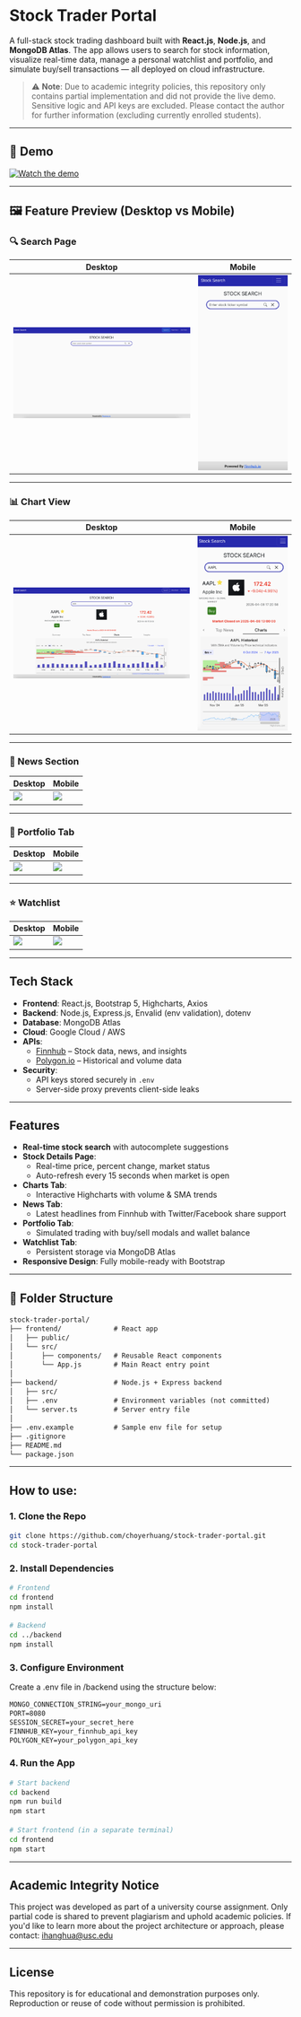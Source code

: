 # Stock Trader Portal

A full-stack stock trading dashboard built with **React.js**, **Node.js**, and **MongoDB Atlas**. The app allows users to search for stock information, visualize real-time data, manage a personal watchlist and portfolio, and simulate buy/sell transactions — all deployed on cloud infrastructure.

> ⚠️ **Note**: Due to academic integrity policies, this repository only contains partial implementation and did not provide the live demo. Sensitive logic and API keys are excluded. Please contact the author for further information (excluding currently enrolled students).


---

## 🎥 Demo

[![Watch the demo]()]()

---

## 🖼️ Feature Preview (Desktop vs Mobile)

### 🔍 Search Page

| Desktop | Mobile |
|--------|--------|
| ![](./screenshots/search-desktop.png) | ![](./screenshots/search-mobile.png) |

---

### 📊 Chart View

| Desktop | Mobile |
|--------|--------|
| ![](./screenshots/chart-desktop.png) | ![](./screenshots/chart-mobile.png) |

---

### 📰 News Section

| Desktop | Mobile |
|--------|--------|
| ![](./screenshots/news-desktop.png) | ![](./screenshots/news-mobile.png) |

---

### 💼 Portfolio Tab

| Desktop | Mobile |
|--------|--------|
| ![](./screenshots/portfolio-desktop.png) | ![](./screenshots/portfolio-mobile.png) |

---

### ⭐ Watchlist

| Desktop | Mobile |
|--------|--------|
| ![](./screenshots/watchlist-desktop.png) | ![](./screenshots/watchlist-mobile.png)


---

## Tech Stack

- **Frontend**: React.js, Bootstrap 5, Highcharts, Axios
- **Backend**: Node.js, Express.js, Envalid (env validation), dotenv
- **Database**: MongoDB Atlas
- **Cloud**: Google Cloud / AWS
- **APIs**:
  - [Finnhub](https://finnhub.io/) – Stock data, news, and insights
  - [Polygon.io](https://polygon.io/) – Historical and volume data
- **Security**:
  - API keys stored securely in `.env`
  - Server-side proxy prevents client-side leaks
---

## Features

- **Real-time stock search** with autocomplete suggestions
- **Stock Details Page**:
  - Real-time price, percent change, market status
  - Auto-refresh every 15 seconds when market is open
- **Charts Tab**:
  - Interactive Highcharts with volume & SMA trends
- **News Tab**:
  - Latest headlines from Finnhub with Twitter/Facebook share support
- **Portfolio Tab**:
  - Simulated trading with buy/sell modals and wallet balance
- **Watchlist Tab**:
  - Persistent storage via MongoDB Atlas
- **Responsive Design**: Fully mobile-ready with Bootstrap

---

## 📁 Folder Structure

```text
stock-trader-portal/
├── frontend/             # React app
│   ├── public/
│   └── src/
│       ├── components/   # Reusable React components
│       └── App.js        # Main React entry point
│
├── backend/              # Node.js + Express backend
│   ├── src/
│   ├── .env              # Environment variables (not committed)
│   └── server.ts         # Server entry file
│
├── .env.example          # Sample env file for setup
├── .gitignore
├── README.md
└── package.json

```

---

## How to use:


### 1. Clone the Repo

```bash
git clone https://github.com/choyerhuang/stock-trader-portal.git
cd stock-trader-portal
```
### 2. Install Dependencies

```bash
# Frontend
cd frontend
npm install

# Backend
cd ../backend
npm install
```

### 3. Configure Environment

Create a .env file in /backend using the structure below:

```env
MONGO_CONNECTION_STRING=your_mongo_uri
PORT=8080
SESSION_SECRET=your_secret_here
FINNHUB_KEY=your_finnhub_api_key
POLYGON_KEY=your_polygon_api_key
```

### 4. Run the App
```bash
# Start backend
cd backend
npm run build
npm start

# Start frontend (in a separate terminal)
cd frontend
npm start
```
---

##  Academic Integrity Notice
This project was developed as part of a university course assignment.
Only partial code is shared to prevent plagiarism and uphold academic policies.
If you'd like to learn more about the project architecture or approach, please contact:
ihanghua@usc.edu

---

## License
This repository is for educational and demonstration purposes only.
Reproduction or reuse of code without permission is prohibited.